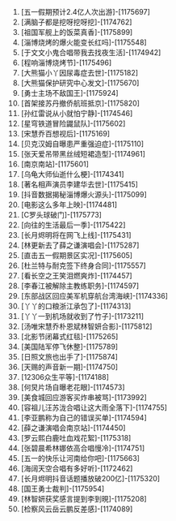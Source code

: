 
1. [五一假期预计2.4亿人次出游]-[1175697]
1. [满脑子都是挖呀挖呀挖]-[1174762]
1. [祖国军舰上的饭菜真香]-[1175899]
1. [淄博烧烤的爆火能变长红吗]-[1175548]
1. [于文文小鬼合唱带我去找夜生活]-[1174942]
1. [程响淄博烧烤节]-[1175496]
1. [大熊猫小丫因尿毒症去世]-[1175182]
1. [大熊猫保护研究中心发文]-[1175670]
1. [勇士主场不敌国王]-[1175924]
1. [首架接苏丹撤侨航班抵京]-[1175820]
1. [孙红雷说从小就怕宁静]-[1174546]
1. [星穹铁道冒险鼹鼠队]-[1175602]
1. [宋慧乔百想视后]-[1175169]
1. [贝克汉姆自曝患严重强迫症]-[1175110]
1. [张天爱吊带黑丝绒短裙造型]-[1174961]
1. [南京南站]-[1175601]
1. [乌龟大师仙逝什么梗]-[1174341]
1. [著名相声演员李建华去世]-[1175415]
1. [抖音数据揭秘淄博爆火源头]-[1175099]
1. [电影这么多年上映]-[1174481]
1. [C罗头球破门]-[1175773]
1. [向往的生活最后一季]-[1175422]
1. [长月烬明将在网飞上线]-[1175431]
1. [林更新去了薛之谦演唱会]-[1175287]
1. [直击五一假期景区实况]-[1175605]
1. [杜兰特与耐克签下终身合同]-[1175557]
1. [看长空之王笑泪燃爽炸]-[1174457]
1. [李春江被解除主教练职务]-[1174597]
1. [东部战区回应美军机穿航台湾海峡]-[1174336]
1. [丫丫的口粮浙江承包了]-[1174313]
1. [丫丫一到机场就收到了竹子]-[1173211]
1. [汤唯宋慧乔朴恩斌林智妍合影]-[1175812]
1. [北影节闭幕式红毯]-[1175265]
1. [美国陆军停飞休整]-[1175789]
1. [日照文旅也出手了]-[1175874]
1. [天赐的声音新一期]-[1174750]
1. [12306众生平等]-[1174188]
1. [何炅片场自曝老花眼]-[1174573]
1. [美食城回应游客买炸串被骂]-[1173992]
1. [容祖儿汪苏泷合唱让这大雨全落下]-[1174755]
1. [李亚鹏称为自己的错误买单]-[1174594]
1. [薛之谦演唱会南京站]-[1174450]
1. [罗云熙白鹿吐血戏花絮]-[1175318]
1. [张碧晨希林娜依高合唱慢冷]-[1174751]
1. [五一的快乐让河南给你吧]-[1175663]
1. [海阔天空合唱有多好听]-[1172462]
1. [长月烬明抖音话题播放破200亿]-[1175320]
1. [国王勇士裁判]-[1175954]
1. [林智妍获奖感言提到李到晛]-[1175208]
1. [检察风云岳云鹏反差感]-[1174089]